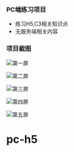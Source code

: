 ### PC端练习项目

+ 练习H5,C3相关知识点
+ 无服务端相关内容



### 项目截图

![第一屏](https://706f-point-28b6b8-1256633983.tcb.qcloud.la/github/page_01.png?sign=a8019202d3258df2a3482a9059a32f21&t=1556199875)

![第二屏](https://706f-point-28b6b8-1256633983.tcb.qcloud.la/github/page_02.png?sign=c742968094c9ad633ba4e9c344fa23cb&t=1556200057)

![第三屏](https://706f-point-28b6b8-1256633983.tcb.qcloud.la/github/page_03.png?sign=8b11dcfba42a9eab28a8ee2fc5fb0f24&t=1556200068)

![第四屏](https://706f-point-28b6b8-1256633983.tcb.qcloud.la/github/page_04.png?sign=f532ef01b159e5f15e16ba7a9e8183d6&t=1556200080)

![第五屏](https://706f-point-28b6b8-1256633983.tcb.qcloud.la/github/page_05.png?sign=34444e461810897076ac62619b2b071b&t=1556200091)




# pc-h5
